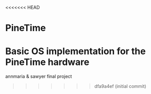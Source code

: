 <<<<<<< HEAD
# PineTime
Basic OS implementation for the PineTime hardware
=======
annmaria & sawyer final project
>>>>>>> dfa9a4ef (initial commit)
